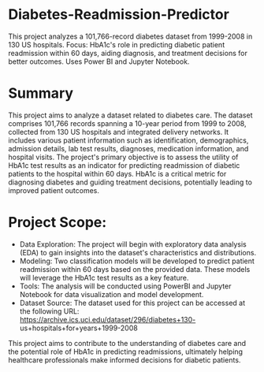 # Diabetes-Readmission-Predictor
This project analyzes a 101,766-record diabetes dataset from 1999-2008 in 130 US hospitals. Focus: HbA1c's role in predicting diabetic patient readmission within 60 days, aiding diagnosis, and treatment decisions for better outcomes. Uses Power BI and Jupyter Notebook.

# Summary
This project aims to analyze a dataset related to diabetes care. The dataset comprises 101,766 records spanning a 10-year period from 1999 to 2008, collected from 130 US hospitals and integrated delivery networks. It includes various patient information such as identification, demographics, admission details, lab test results, diagnoses, medication information, and hospital visits. The project's primary objective is to assess the utility of HbA1c test results as an indicator for predicting readmission of diabetic patients to the hospital within 60 days. HbA1c is a critical metric for diagnosing diabetes and guiding treatment decisions, potentially leading to improved patient outcomes.

# Project Scope:
- Data Exploration: The project will begin with exploratory data analysis (EDA) to gain insights into the dataset's characteristics and distributions.
- Modeling: Two classification models will be developed to predict patient readmission within 60 days based on the provided data. These models will leverage the HbA1c test results as a key feature.
- Tools: The analysis will be conducted using PowerBI and Jupyter Notebook for data visualization and model development.
- Dataset Source: The dataset used for this project can be accessed at the following URL: https://archive.ics.uci.edu/dataset/296/diabetes+130- us+hospitals+for+years+1999-2008

This project aims to contribute to the understanding of diabetes care and the potential role of HbA1c in predicting readmissions, ultimately helping healthcare professionals make informed decisions for diabetic patients.
